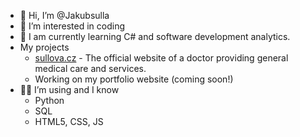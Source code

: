 - 👋 Hi, I’m @Jakubsulla
- 👀 I’m interested in coding
- 🌱 I am currently learning C# and software development analytics.
- My projects
  - [sullova.cz](https://www.sullova.cz) - The official website of a doctor providing general medical care and services.
  - Working on my portfolio website (coming soon!)
- 👩‍💻 I’m using and I know
  - Python
  - SQL
  - HTML5, CSS, JS

<!---
Jakubsulla/Jakubsulla is a ✨ special ✨ repository because its `README.md` (this file) appears on your GitHub profile.
You can click the Preview link to take a look at your changes.
--->
